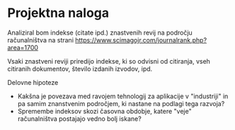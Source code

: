 # Projektna naloga


Analiziral bom indekse (citate ipd.) znastvenih revij na področju računalništva na strani
https://www.scimagojr.com/journalrank.php?area=1700

Vsaki znastveni reviji priredijo indekse, ki so odvisni od citiranja, vseh citiranih dokumentov, število izdanih izvodov, ipd.

Delovne hipoteze
* Kakšna je povezava med ravojem tehnologij za aplikacije v "industriji" in pa samim znanstvenim področjem, ki nastane na podlagi tega razvoja?
* Spremembe indeksov skozi časovna obdobje, katere "veje" računalništva postajajo vedno bolj iskane?
